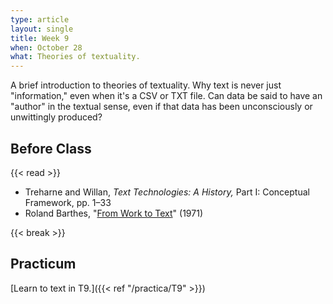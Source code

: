 ```yaml
---
type: article
layout: single
title: Week 9
when: October 28
what: Theories of textuality.
---
```


A brief introduction to theories of textuality. Why text is never just "information," even when it's a CSV or TXT file. Can data be said to have an "author" in the textual sense, even if that data has been unconsciously or unwittingly produced?

## Before Class

{{< read >}}

- Treharne and Willan, *Text Technologies: A History,* Part I: Conceptual Framework, pp. 1–33
- Roland Barthes, "[From Work to Text](http://worrydream.com/refs/Barthes%20-%20From%20Work%20to%20Text.pdf)" (1971)

{{< break >}}

## Practicum

[Learn to text in T9.]({{< ref "/practica/T9" >}})